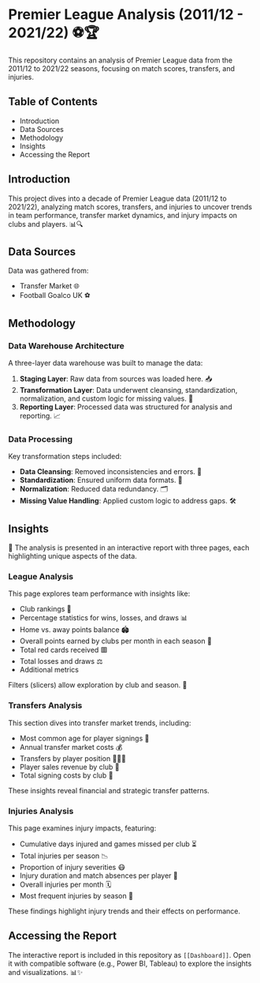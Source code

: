 # Premier League Analysis (2011/12 - 2021/22) ⚽🏆

This repository contains an analysis of Premier League data from the 2011/12 to 2021/22 seasons, focusing on match scores, transfers, and injuries.

## Table of Contents

- Introduction
- Data Sources
- Methodology
- Insights
- Accessing the Report

## Introduction

This project dives into a decade of Premier League data (2011/12 to 2021/22), analyzing match scores, transfers, and injuries to uncover trends in team performance, transfer market dynamics, and injury impacts on clubs and players. 📊🔍

## Data Sources

Data was gathered from:

- Transfer Market 🌐
- Football Goalco UK ⚽

## Methodology

### Data Warehouse Architecture

A three-layer data warehouse was built to manage the data:

1. **Staging Layer**: Raw data from sources was loaded here. 📥
2. **Transformation Layer**: Data underwent cleansing, standardization, normalization, and custom logic for missing values. 🔄
3. **Reporting Layer**: Processed data was structured for analysis and reporting. 📈

### Data Processing

Key transformation steps included:

- **Data Cleansing**: Removed inconsistencies and errors. 🧹
- **Standardization**: Ensured uniform data formats. 📏
- **Normalization**: Reduced data redundancy. 🗂️
- **Missing Value Handling**: Applied custom logic to address gaps. 🛠️

## Insights

🌟 The analysis is presented in an interactive report with three pages, each highlighting unique aspects of the data.

### League Analysis

This page explores team performance with insights like:

- Club rankings 🏅
- Percentage statistics for wins, losses, and draws 📊
- Home vs. away points balance 🏟️
- Overall points earned by clubs per month in each season 📅
- Total red cards received 🟥
- Total losses and draws ⚖️
- Additional metrics

Filters (slicers) allow exploration by club and season. 🔎

### Transfers Analysis

This section dives into transfer market trends, including:

- Most common age for player signings 👶
- Annual transfer market costs 💰
- Transfers by player position 🧑‍🤝‍🧑
- Player sales revenue by club 💸
- Total signing costs by club 🏧

These insights reveal financial and strategic transfer patterns.

### Injuries Analysis

This page examines injury impacts, featuring:

- Cumulative days injured and games missed per club ⏳
- Total injuries per season 📉
- Proportion of injury severities 😷
- Injury duration and match absences per player 🏥
- Overall injuries per month 🗓️
- Most frequent injuries by season 🤕

These findings highlight injury trends and their effects on performance.

## Accessing the Report

The interactive report is included in this repository as `[[Dashboard]]`. Open it with compatible software (e.g., Power BI, Tableau) to explore the insights and visualizations. 📊✨

